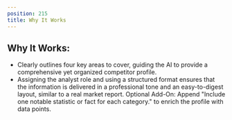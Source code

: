 ```yaml
---
position: 215
title: Why It Works
---
```


## Why It Works:

- Clearly outlines four key areas to cover, guiding the AI to provide a comprehensive yet organized competitor profile.
- Assigning the analyst role and using a structured format ensures that the information is delivered in a professional tone and an easy-to-digest layout, similar to a real market report.
Optional Add-On: Append "Include one notable statistic or fact for each category." to enrich the profile with data points.